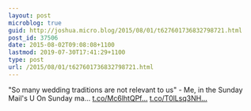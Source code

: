 ```yaml
---
layout: post
microblog: true
guid: http://joshua.micro.blog/2015/08/01/t627601736832798721.html
post_id: 37506
date: 2015-08-02T09:08:08+1100
lastmod: 2019-07-30T17:41:29+1100
type: post
url: /2015/08/01/t627601736832798721.html
---
```

"So many wedding traditions are not relevant to us" - Me, in the Sunday Mail's U On Sunday ma… [t.co/Mc6lhtQPf...](http://t.co/Mc6lhtQPfi) [t.co/T0lLsq3NH...](http://t.co/T0lLsq3NHf)
